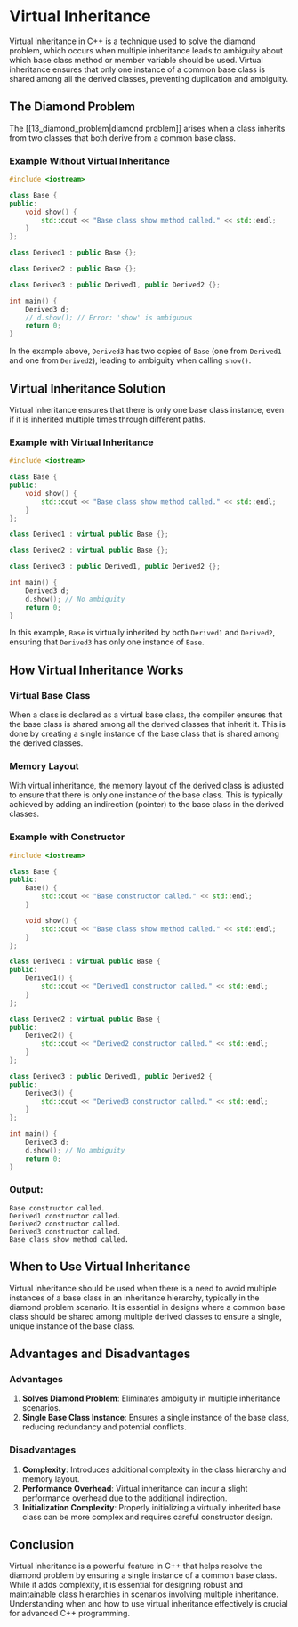 
# Virtual Inheritance

Virtual inheritance in C++ is a technique used to solve the diamond problem, which occurs when multiple inheritance leads to ambiguity about which base class method or member variable should be used. Virtual inheritance ensures that only one instance of a common base class is shared among all the derived classes, preventing duplication and ambiguity.

## The Diamond Problem

The [[13_diamond_problem|diamond problem]] arises when a class inherits from two classes that both derive from a common base class.

### Example Without Virtual Inheritance

```cpp
#include <iostream>

class Base {
public:
    void show() {
        std::cout << "Base class show method called." << std::endl;
    }
};

class Derived1 : public Base {};

class Derived2 : public Base {};

class Derived3 : public Derived1, public Derived2 {};

int main() {
    Derived3 d;
    // d.show(); // Error: 'show' is ambiguous
    return 0;
}
```

In the example above, `Derived3` has two copies of `Base` (one from `Derived1` and one from `Derived2`), leading to ambiguity when calling `show()`.

## Virtual Inheritance Solution

Virtual inheritance ensures that there is only one base class instance, even if it is inherited multiple times through different paths.

### Example with Virtual Inheritance

```cpp
#include <iostream>

class Base {
public:
    void show() {
        std::cout << "Base class show method called." << std::endl;
    }
};

class Derived1 : virtual public Base {};

class Derived2 : virtual public Base {};

class Derived3 : public Derived1, public Derived2 {};

int main() {
    Derived3 d;
    d.show(); // No ambiguity
    return 0;
}
```

In this example, `Base` is virtually inherited by both `Derived1` and `Derived2`, ensuring that `Derived3` has only one instance of `Base`.

## How Virtual Inheritance Works

### Virtual Base Class

When a class is declared as a virtual base class, the compiler ensures that the base class is shared among all the derived classes that inherit it. This is done by creating a single instance of the base class that is shared among the derived classes.

### Memory Layout

With virtual inheritance, the memory layout of the derived class is adjusted to ensure that there is only one instance of the base class. This is typically achieved by adding an indirection (pointer) to the base class in the derived classes.

### Example with Constructor

```cpp
#include <iostream>

class Base {
public:
    Base() {
        std::cout << "Base constructor called." << std::endl;
    }

    void show() {
        std::cout << "Base class show method called." << std::endl;
    }
};

class Derived1 : virtual public Base {
public:
    Derived1() {
        std::cout << "Derived1 constructor called." << std::endl;
    }
};

class Derived2 : virtual public Base {
public:
    Derived2() {
        std::cout << "Derived2 constructor called." << std::endl;
    }
};

class Derived3 : public Derived1, public Derived2 {
public:
    Derived3() {
        std::cout << "Derived3 constructor called." << std::endl;
    }
};

int main() {
    Derived3 d;
    d.show(); // No ambiguity
    return 0;
}
```

### Output:
```
Base constructor called.
Derived1 constructor called.
Derived2 constructor called.
Derived3 constructor called.
Base class show method called.
```

## When to Use Virtual Inheritance

Virtual inheritance should be used when there is a need to avoid multiple instances of a base class in an inheritance hierarchy, typically in the diamond problem scenario. It is essential in designs where a common base class should be shared among multiple derived classes to ensure a single, unique instance of the base class.

## Advantages and Disadvantages

### Advantages
1. **Solves Diamond Problem**: Eliminates ambiguity in multiple inheritance scenarios.
2. **Single Base Class Instance**: Ensures a single instance of the base class, reducing redundancy and potential conflicts.

### Disadvantages
1. **Complexity**: Introduces additional complexity in the class hierarchy and memory layout.
2. **Performance Overhead**: Virtual inheritance can incur a slight performance overhead due to the additional indirection.
3. **Initialization Complexity**: Properly initializing a virtually inherited base class can be more complex and requires careful constructor design.

## Conclusion

Virtual inheritance is a powerful feature in C++ that helps resolve the diamond problem by ensuring a single instance of a common base class. While it adds complexity, it is essential for designing robust and maintainable class hierarchies in scenarios involving multiple inheritance. Understanding when and how to use virtual inheritance effectively is crucial for advanced C++ programming.